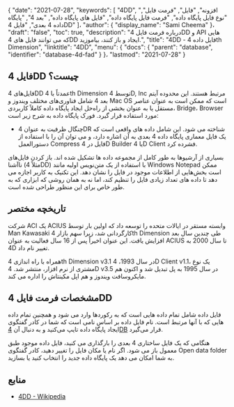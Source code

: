 {
  "date": "2021-07-28",
  "keywords": [
"4DD",
"افزونه",
"فایل",
"فرمت فایل",
"نوع فایل پایگاه داده",
"فرمت فایل پایگاه داده",
"فایل های پایگاه داده",
"بعد 4",
"پایگاه داده 4 بعدی",
"فایل 4DD"
]،
  "author": {
    "display_name": "Sami Cheema"
}،
  "draft": "false",
  "toc": true,
  "description": "درباره فرمت فایل 4DD و API هایی که می توانند فایل های 4DD ایجاد و باز کنند، بیاموزید.",
  "title": "4DD - فایل داده 4th Dimension",
  "linktitle": "4DD",
  "menu": {
    "docs": {
      "parent": "database",
      "identifier": "database-4d-fad"
}
}،
  "lastmod": "2021-07-28"
}

## فایل 4DD چیست؟

فایل‌های 4DD عمدتاً با 4th Dimension توسط 4D, Inc مرتبط هستند. این محدوده آیتم بعد 4 شامل فناوری‌های مختلف ویندوز و Mac OS است که ممکن است به عنوان عناصر مستقل یا به عنوان بخشی از راه‌حل ایجاد پایگاه داده کاملاً کاربردی، Bridge، Browser مورد استفاده قرار گیرد. فورک پایگاه داده به شرح زیر است:

* چنگال ظرفیت به عنوان 4DR شناخته می شود. این شامل داده های واقعی است که یک فایل معماری پایگاه داده 4 بعدی به آن اشاره دارد، و می توان آن را با استفاده از دستورالعمل Compress فایل در 4D Builder یا 4D Client فشرده کرد.


بسیاری از آرشیوها به طور کامل از مجموعه داده ها تشکیل شده اند. باز کردن فایل‌های ناآشنا (مثلاً 4DD) با استفاده از یک متن‌نویس اولیه مانند Windows Notepad ممکن است بخش‌هایی از اطلاعات موجود در فایل را نشان دهد. این تکنیک به کاربر اجازه می دهد تا داده های تعداد زیادی فایل را تنظیم کند، اما نه به همان روشی که ابزاری که به طور خاص برای این منظور طراحی شده است.

## تاریخچه مختصر ##

شرکت ACI یک ACIUS وابسته مستقر در ایالات متحده را توسعه داد که اولین بار توسط Man Kawasaki کارگردانی شد، زیرا سهم بازار 4th Dimension طی چندین سال بعد افزایش یافت. این عنوان اخیراً پس از 16 سال فعالیت به عنوان ACIUS تا سال 2000 به 4D تغییر نام داد.

همراه با راه اندازی 4th Dimension v3.1 در سال 1993، 4D Client v1.1، یک نوع مشتری از نرم افزار، منتشر شد. 4D v3.5 در سال 1995 به پل تبدیل شد و اکنون هم مایکروسافت ویندوز و هم اپل مکینتاش را اداره می کند.


## مشخصات فرمت فایل 4DD ##

فایل داده شامل تمام داده هایی است که به رکوردها وارد می شود و همچنین تمام داده هایی که با آنها مرتبط است. نام فایل داده بر اساس نامی است که شما در کادر گفتگوی ایجاد پایگاه داده تایپ می‌کنید و به دنبال آن [4DB](/database/4db/) قرار می‌گیرد.

هنگامی که یک فایل ساختاری 4 بعدی را بارگذاری می کنید، فایل داده موجود طبق معمول باز می شود. اگر نام یا مکان فایل را تغییر دهید، کادر گفتگوی Open data folder به شما امکان می دهد یک پایگاه داده جدید را انتخاب کنید یا بسازید.

## منابع ##

* [4DD - Wikipedia](https://en.m.wikipedia.org/wiki/4th_Dimension_(software))
